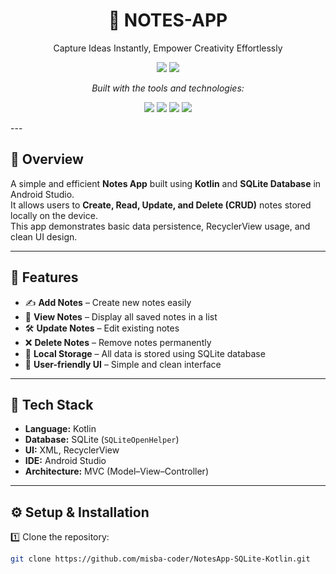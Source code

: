 <h1 align="center">📝 NOTES-APP</h1>

<p align="center">Capture Ideas Instantly, Empower Creativity Effortlessly</p>



<p align="center">
  <img src="https://img.shields.io/github/languages/top/misba-coder/NotesApp-SQLite-Kotlin?color=blue&style=for-the-badge" />
  <img src="https://img.shields.io/github/languages/count/misba-coder/NotesApp-SQLite-Kotlin?style=for-the-badge" />
</p>



<p align="center">
  <em>Built with the tools and technologies:</em>
</p>

<p align="center">
  <img src="https://img.shields.io/badge/Gradle-02303A?style=for-the-badge&logo=gradle&logoColor=white" />
  <img src="https://img.shields.io/badge/XML-005C84?style=for-the-badge&logo=xml&logoColor=white" />
  <img src="https://img.shields.io/badge/Android%20Studio-3DDC84?style=for-the-badge&logo=androidstudio&logoColor=white" />
  <img src="https://img.shields.io/badge/Kotlin-7F52FF?style=for-the-badge&logo=kotlin&logoColor=white" />
</p>
---

## 📱 Overview
A simple and efficient **Notes App** built using **Kotlin** and **SQLite Database** in Android Studio.  
It allows users to **Create, Read, Update, and Delete (CRUD)** notes stored locally on the device.  
This app demonstrates basic data persistence, RecyclerView usage, and clean UI design.

---

## 🚀 Features
- ✍️ **Add Notes** – Create new notes easily  
- 📖 **View Notes** – Display all saved notes in a list  
- 🛠️ **Update Notes** – Edit existing notes  
- ❌ **Delete Notes** – Remove notes permanently  
- 💾 **Local Storage** – All data is stored using SQLite database  
- 🎨 **User-friendly UI** – Simple and clean interface  

---

## 🧰 Tech Stack
- **Language:** Kotlin  
- **Database:** SQLite (`SQLiteOpenHelper`)  
- **UI:** XML, RecyclerView  
- **IDE:** Android Studio  
- **Architecture:** MVC (Model–View–Controller)

---

## ⚙️ Setup & Installation

1️⃣ Clone the repository:
```bash
git clone https://github.com/misba-coder/NotesApp-SQLite-Kotlin.git
